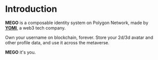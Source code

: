 # Introduction

**MEGO** is a composable identity system on Polygon Network, made by [**YOMI**](https://yomi.digital), a web3 tech company.

Own your username on blockchain, forever. Store your 2d/3d avatar and other profile data, and use it across the metaverse.&#x20;

**MEGO** it's you.



